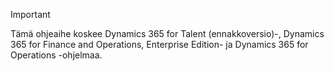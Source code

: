 > [!IMPORTANT]
> Tämä ohjeaihe koskee Dynamics 365 for Talent (ennakkoversio)-, Dynamics 365 for Finance and Operations, Enterprise Edition- ja Dynamics 365 for Operations -ohjelmaa. 
